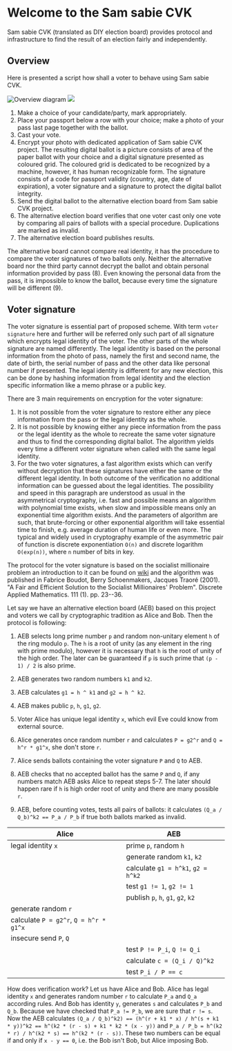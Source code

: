 # Welcome to the Sam sabie CVK

Sam sabie CVK (translated as DIY election board) provides protocol and infrastructure to find the result of an election fairly and independently.

## Overview

Here is presented a script how shall a voter to behave using Sam sabie CVK.

![Overview diagram](./doc/image/overview.svg)
<img src="./doc/image/overview.svg">

1) Make a choice of your candidate/party, mark appropriately.
2) Place your passport below a row with your choice; make a photo of your pass last page together with the ballot.
3) Cast your vote.
4) Encrypt your photo with dedicated application of Sam sabie CVK project. The resulting digital ballot is a picture consists of area of the paper ballot with your choice and a digital signature presented as coloured grid. The coloured grid is dedicated to be recognized by a machine, however, it has human recognizable form. The signature consists of a code for passport validity (country, age, date of expiration), a voter signature and a signature to protect the digital ballot integrity.
5) Send the digital ballot to the alternative election board from Sam sabie CVK project.
6) The alternative election board verifies that one voter cast only one vote by comparing all pairs of ballots with a special procedure. Duplications are marked as invalid.
7) The alternative election board publishes results.

The alternative board cannot compare real identity, it has the procedure to compare the voter signatures of two ballots only. Neither the alternative board nor the third party cannot decrypt the ballot and obtain personal information provided by pass (8). Even knowing the personal data from the pass, it is impossible to know the ballot, because every time the signature will be different (9).

## Voter signature

The voter signature is essential part of proposed scheme. With term `voter signature` here and further will be referred only such part of all signature which encrypts legal identity of the voter. The other parts of the whole signature are named differently. The legal identity is based on the personal information from the photo of pass, namely the first and second name, the date of birth, the serial number of pass and the other data like personal number if presented. The legal identity is different for any new election, this can be done by hashing information from legal identity and the election specific information like a memo phrase or a public key.

There are 3 main requirements on encryption for the voter signature:
1) It is not possible from the voter signature to restore either any piece information from the pass or the legal identity as the whole.
2) It is not possible by knowing either any piece information from the pass or the legal identity as the whole to recreate the same voter signature and thus to find the corresponding digital ballot. The algorithm yields every time a different voter signature when called with the same legal identity.
3) For the two voter signatures, a fast algorithm exists which can verify without decryption that these signatures have either the same or the different legal identity. In both outcome of the verification no additional information can be guessed about the legal identities.
The possibility and speed in this paragraph are understood as usual in the asymmetrical cryptography, i.e. fast and possible means an algorithm with polynomial time exists, when slow and impossible means only an exponential time algorithm exists. And the parameters of algorithm are such, that brute-forcing or other exponential algorithm will take essential time to finish, e.g. average duration of human life or even more. The typical and widely used in cryptography example of the asymmetric pair of function is discrete exponentiation `O(n)` and discrete logarithm `O(exp(n))`, where `n` number of bits in key.

The protocol for the voter signature is based on the socialist millionaire problem an introduction to it can be found on [wiki](https://en.wikipedia.org/wiki/Socialist_millionaire_problem) and the algorithm was published in Fabrice Boudot, Berry Schoenmakers, Jacques Traoré (2001). "A Fair and Efficient Solution to the Socialist Millionaires' Problem". Discrete Applied Mathematics. 111 (1). pp. 23--36.

Let say we have an alternative election board (AEB) based on this project and voters we call by cryptographic tradition as Alice and Bob. Then the protocol is following:

1) AEB selects long prime number `p` and random non-unitary element `h` of the ring modulo `p`. The `h` is a root of unity (as any element in the ring with prime modulo), however it is necessary that `h` is the root of unity of the high order. The later can be guaranteed if `p` is such prime that `(p - 1) / 2` is also prime.
2) AEB generates two random numbers `k1` and `k2`.
3) AEB calculates `g1 = h ^ k1` and `g2 = h ^ k2`.
4) AEB makes public `p`, `h`, `g1`, `g2`.

5) Voter Alice has unique legal identity `x`, which evil Eve could know from external source.
6) Alice generates once random number `r` and calculates `P = g2^r` and `Q = h^r * g1^x`, she don't store `r`.
7) Alice sends ballots containing the voter signature `P` and `Q` to AEB.

8) AEB checks that no accepted ballot has the same `P` and `Q`, if any numbers match AEB asks Alice to repeat steps 5-7. The later should happen rare if `h` is high order root of unity and there are many possible `r`.
9) AEB, before counting votes, tests all pairs of ballots: it calculates `(Q_a / Q_b)^k2 == P_a / P_b`  if true both ballots marked as invalid.

| Alice                                  | AEB                                |
|----------------------------------------|------------------------------------|
| legal identity `x`                     | prime `p`, random `h`              |
|                                        | generate random `k1`, `k2`         |
|                                        | calculate `g1 = h^k1`, `g2 = h^k2` |
|                                        | test `g1 != 1`, `g2 != 1`          |
|                                        | publish `p`, `h`, `g1`, `g2`, `k2` |
| generate random `r`                    |                                    |
| calculate `P = g2^r`, `Q = h^r * g1^x` |                                    |
| insecure send `P`, `Q`                 |                                    |
|                                        | test `P != P_i`, `Q != Q_i`        |
|                                        | calculate `c = (Q_i / Q)^k2`       |
|                                        | test `P_i / P == c`                |

How does verification work? Let us have Alice and Bob. Alice has legal identity `x` and generates random number `r` to calculate `P_a` and `Q_a` according rules. And Bob has identity `y`, generates `s` and calculates `P_b` and `Q_b`. Because we have checked that `P_a != P_b`, we are sure that `r != s`. Now the AEB calculates `(Q_a / Q_b)^k2) == (h^(r + k1 * x) / h^(s + k1 * y))^k2 == h^(k2 * (r - s) + k1 * k2 * (x - y))` and `P_a / P_b = h^(k2 * r) / h^(k2 * s) == h^(k2 * (r - s))`. These two numbers can be equal if and only if `x - y == 0`, i.e. the Bob isn't Bob, but Alice imposing Bob.
